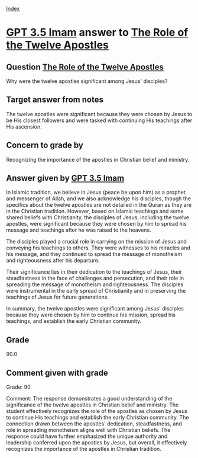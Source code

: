 
[Index](../../index.md)
# [GPT 3.5 Imam](../../answering_models/GPT_3.5_Imam.md) answer to [The Role of the Twelve Apostles](../../questions/The_Role_of_the_Twelve_Apostles.md)

## Question [The Role of the Twelve Apostles](../../questions/The_Role_of_the_Twelve_Apostles.md)
Why were the twelve apostles significant among Jesus' disciples?

## Target answer from notes
The twelve apostles were significant because they were chosen by Jesus to be His closest followers and were tasked with continuing His teachings after His ascension.

## Concern to grade by
Recognizing the importance of the apostles in Christian belief and ministry.

## Answer given by [GPT 3.5 Imam](../../answering_models/GPT_3.5_Imam.md)
In Islamic tradition, we believe in Jesus (peace be upon him) as a prophet and messenger of Allah, and we also acknowledge his disciples, though the specifics about the twelve apostles are not detailed in the Quran as they are in the Christian tradition. However, based on Islamic teachings and some shared beliefs with Christianity, the disciples of Jesus, including the twelve apostles, were significant because they were chosen by him to spread his message and teachings after he was raised to the heavens.

The disciples played a crucial role in carrying on the mission of Jesus and conveying his teachings to others. They were witnesses to his miracles and his message, and they continued to spread the message of monotheism and righteousness after his departure.

Their significance lies in their dedication to the teachings of Jesus, their steadfastness in the face of challenges and persecution, and their role in spreading the message of monotheism and righteousness. The disciples were instrumental in the early spread of Christianity and in preserving the teachings of Jesus for future generations.

In summary, the twelve apostles were significant among Jesus' disciples because they were chosen by him to continue his mission, spread his teachings, and establish the early Christian community.

## Grade
90.0

## Comment given with grade
Grade: 90

Comment: The response demonstrates a good understanding of the significance of the twelve apostles in Christian belief and ministry. The student effectively recognizes the role of the apostles as chosen by Jesus to continue His teachings and establish the early Christian community. The connection drawn between the apostles' dedication, steadfastness, and role in spreading monotheism aligns well with Christian beliefs. The response could have further emphasized the unique authority and leadership conferred upon the apostles by Jesus, but overall, it effectively recognizes the importance of the apostles in Christian tradition.
